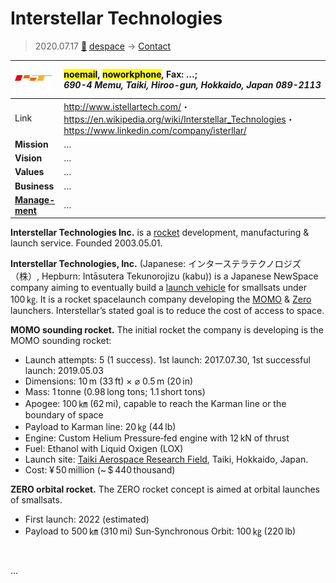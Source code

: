 # Interstellar Technologies
> 2020.07.17 [🚀](../index/index.md) [despace](index.md) → [Contact](contact.md)

|[![](f/con/i/interstellar_tech_logo1_thumb.png)](f/con/i/interstellar_tech_logo1.png)|<mark>noemail</mark>, <mark>noworkphone</mark>, Fax: …;<br> *690-4 Memu, Taiki, Hiroo-gun, Hokkaido, Japan 089-2113*|
|:--|:--|
|Link|<http://www.istellartech.com/>・ <https://en.wikipedia.org/wiki/Interstellar_Technologies>・ <https://www.linkedin.com/company/isterllar/>|
|**Mission**|…|
|**Vision**|…|
|**Values**|…|
|**Business**|…|
|**[Manage-<br>ment](mgmt.md)**|…|

**Interstellar Technologies Inc.** is a [rocket](lv.md) development, manufacturing & launch service. Founded 2003.05.01.

**Interstellar Technologies, Inc.** (Japanese: インターステラテクノロジズ（株）, Hepburn: Intāsutera Tekunorojizu (kabu)) is a Japanese NewSpace company aiming to eventually build a [launch vehicle](lv.md) for smallsats under 100 ㎏. It is a rocket spacelaunch company developing the [MOMO](momo.md) & [Zero](Zero.md) launchers. Interstellar’s stated goal is to reduce the cost of access to space.

**MOMO sounding rocket.** The initial rocket the company is developing is the MOMO sounding rocket:

   - Launch attempts: 5 (1 success). 1st launch: 2017.07.30, 1st successful launch: 2019.05.03
   - Dimensions: 10 m (33 ft) × ⌀ 0.5 m (20 in)
   - Mass: 1 tonne (0.98 long tons; 1.1 short tons)
   - Apogee: 100 ㎞ (62 mi), capable to reach the Karman line or the boundary of space
   - Payload to Karman line: 20 ㎏ (44 lb)
   - Engine: Custom Helium Pressure‑fed engine with 12 kN of thrust
   - Fuel: Ethanol with Liquid Oxigen (LOX)
   - Launch site: [Taiki Aerospace Research Field](taiki.md), Taiki, Hokkaido, Japan.
   - Cost: ¥ 50 million (~ $ 440 thousand)

**ZERO orbital rocket.** The ZERO rocket concept is aimed at orbital launches of smallsats.

   - First launch: 2022 (estimated)
   - Payload to 500 ㎞ (310 mi) Sun‑Synchronous Orbit: 100 ㎏ (220 lb)

<p style="page-break-after:always"> </p>

…
